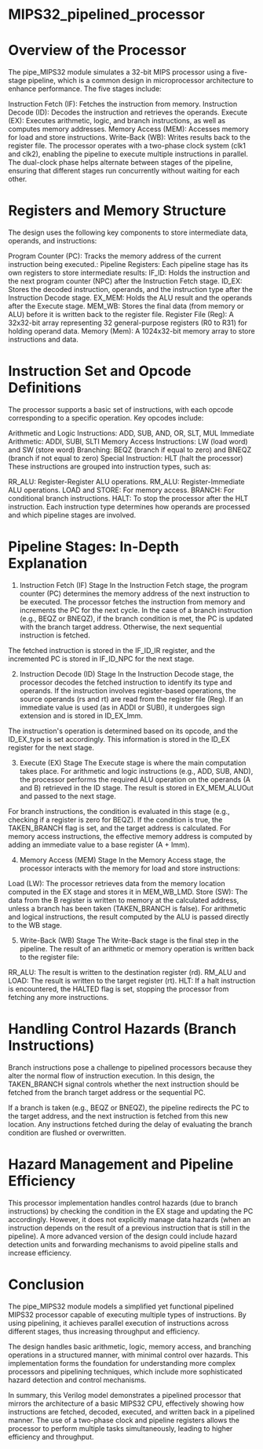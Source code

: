 # MIPS32_pipelined_processor
# Overview of the Processor
The pipe_MIPS32 module simulates a 32-bit MIPS processor using a five-stage pipeline, which is a common design in microprocessor architecture to enhance performance. The five stages include:

Instruction Fetch (IF): Fetches the instruction from memory.
Instruction Decode (ID): Decodes the instruction and retrieves the operands.
Execute (EX): Executes arithmetic, logic, and branch instructions, as well as computes memory addresses.
Memory Access (MEM): Accesses memory for load and store instructions.
Write-Back (WB): Writes results back to the register file.
The processor operates with a two-phase clock system (clk1 and clk2), enabling the pipeline to execute multiple instructions in parallel. The dual-clock phase helps alternate between stages of the pipeline, ensuring that different stages run concurrently without waiting for each other.

# Registers and Memory Structure
The design uses the following key components to store intermediate data, operands, and instructions:

Program Counter (PC): Tracks the memory address of the current instruction being executed.:
Pipeline Registers: Each pipeline stage has its own registers to store intermediate results:
IF_ID: Holds the instruction and the next program counter (NPC) after the Instruction Fetch stage.
ID_EX: Stores the decoded instruction, operands, and the instruction type after the Instruction Decode stage.
EX_MEM: Holds the ALU result and the operands after the Execute stage.
MEM_WB: Stores the final data (from memory or ALU) before it is written back to the register file.
Register File (Reg): A 32x32-bit array representing 32 general-purpose registers (R0 to R31) for holding operand data.
Memory (Mem): A 1024x32-bit memory array to store instructions and data.
# Instruction Set and Opcode Definitions
The processor supports a basic set of instructions, with each opcode corresponding to a specific operation. Key opcodes include:

Arithmetic and Logic Instructions: ADD, SUB, AND, OR, SLT, MUL
Immediate Arithmetic: ADDI, SUBI, SLTI
Memory Access Instructions: LW (load word) and SW (store word)
Branching: BEQZ (branch if equal to zero) and BNEQZ (branch if not equal to zero)
Special Instruction: HLT (halt the processor)
These instructions are grouped into instruction types, such as:

RR_ALU: Register-Register ALU operations.
RM_ALU: Register-Immediate ALU operations.
LOAD and STORE: For memory access.
BRANCH: For conditional branch instructions.
HALT: To stop the processor after the HLT instruction.
Each instruction type determines how operands are processed and which pipeline stages are involved.

# Pipeline Stages: In-Depth Explanation
1. Instruction Fetch (IF) Stage
In the Instruction Fetch stage, the program counter (PC) determines the memory address of the next instruction to be executed. The processor fetches the instruction from memory and increments the PC for the next cycle. In the case of a branch instruction (e.g., BEQZ or BNEQZ), if the branch condition is met, the PC is updated with the branch target address. Otherwise, the next sequential instruction is fetched.

The fetched instruction is stored in the IF_ID_IR register, and the incremented PC is stored in IF_ID_NPC for the next stage.

2. Instruction Decode (ID) Stage
In the Instruction Decode stage, the processor decodes the fetched instruction to identify its type and operands. If the instruction involves register-based operations, the source operands (rs and rt) are read from the register file (Reg). If an immediate value is used (as in ADDI or SUBI), it undergoes sign extension and is stored in ID_EX_Imm.

The instruction's operation is determined based on its opcode, and the ID_EX_type is set accordingly. This information is stored in the ID_EX register for the next stage.

3. Execute (EX) Stage
The Execute stage is where the main computation takes place. For arithmetic and logic instructions (e.g., ADD, SUB, AND), the processor performs the required ALU operation on the operands (A and B) retrieved in the ID stage. The result is stored in EX_MEM_ALUOut and passed to the next stage.

For branch instructions, the condition is evaluated in this stage (e.g., checking if a register is zero for BEQZ). If the condition is true, the TAKEN_BRANCH flag is set, and the target address is calculated. For memory access instructions, the effective memory address is computed by adding an immediate value to a base register (A + Imm).

4. Memory Access (MEM) Stage
In the Memory Access stage, the processor interacts with the memory for load and store instructions:

Load (LW): The processor retrieves data from the memory location computed in the EX stage and stores it in MEM_WB_LMD.
Store (SW): The data from the B register is written to memory at the calculated address, unless a branch has been taken (TAKEN_BRANCH is false).
For arithmetic and logical instructions, the result computed by the ALU is passed directly to the WB stage.

5. Write-Back (WB) Stage
The Write-Back stage is the final step in the pipeline. The result of an arithmetic or memory operation is written back to the register file:

RR_ALU: The result is written to the destination register (rd).
RM_ALU and LOAD: The result is written to the target register (rt).
HLT: If a halt instruction is encountered, the HALTED flag is set, stopping the processor from fetching any more instructions.
# Handling Control Hazards (Branch Instructions)
Branch instructions pose a challenge to pipelined processors because they alter the normal flow of instruction execution. In this design, the TAKEN_BRANCH signal controls whether the next instruction should be fetched from the branch target address or the sequential PC.

If a branch is taken (e.g., BEQZ or BNEQZ), the pipeline redirects the PC to the target address, and the next instruction is fetched from this new location. Any instructions fetched during the delay of evaluating the branch condition are flushed or overwritten.

# Hazard Management and Pipeline Efficiency
This processor implementation handles control hazards (due to branch instructions) by checking the condition in the EX stage and updating the PC accordingly. However, it does not explicitly manage data hazards (when an instruction depends on the result of a previous instruction that is still in the pipeline). A more advanced version of the design could include hazard detection units and forwarding mechanisms to avoid pipeline stalls and increase efficiency.

# Conclusion
The pipe_MIPS32 module models a simplified yet functional pipelined MIPS32 processor capable of executing multiple types of instructions. By using pipelining, it achieves parallel execution of instructions across different stages, thus increasing throughput and efficiency.

The design handles basic arithmetic, logic, memory access, and branching operations in a structured manner, with minimal control over hazards. This implementation forms the foundation for understanding more complex processors and pipelining techniques, which include more sophisticated hazard detection and control mechanisms.

In summary, this Verilog model demonstrates a pipelined processor that mirrors the architecture of a basic MIPS32 CPU, effectively showing how instructions are fetched, decoded, executed, and written back in a pipelined manner. The use of a two-phase clock and pipeline registers allows the processor to perform multiple tasks simultaneously, leading to higher efficiency and throughput.
